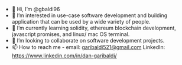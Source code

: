 - 👋 Hi, I’m @gbaldi96
- 👀 I’m interested in use-case software development and building application that can be used by a wide variety of people.
- 🌱 I’m currently learning solidity, ethereum blockchain development, javascript promises, and linux/ mac OS terminal.
- 💞️ I’m looking to collaborate on software development projects.
- 📫 How to reach me - 
        email: garibaldi521@gmail.com
        LinkedIn: https://www.linkedin.com/in/dan-garibaldi/

<!---
gbaldi96/gbaldi96 is a ✨ special ✨ repository because its `README.md` (this file) appears on your GitHub profile.
You can click the Preview link to take a look at your changes.
--->
